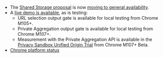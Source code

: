 *   The [Shared Storage proposal](https://github.com/WICG/shared-storage) is now [moving to general availability](/blog/privacy-sandbox-launch/).
*   A [live demo is available](#try-the-shared-storage-api), as is testing:
    *   URL selection output gate is available for local testing from Chrome M105+. 
    *   Private Aggregation output gate is available for local testing from Chrome M107+.
    *  Measurement with the Private Aggregation API is available in the [Privacy Sandbox Unified Origin Trial](/docs/privacy-sandbox/unified-origin-trial/) from Chrome M107+ Beta.
*  [Chrome platform status](https://chromestatus.com/feature/6256348582903808)
